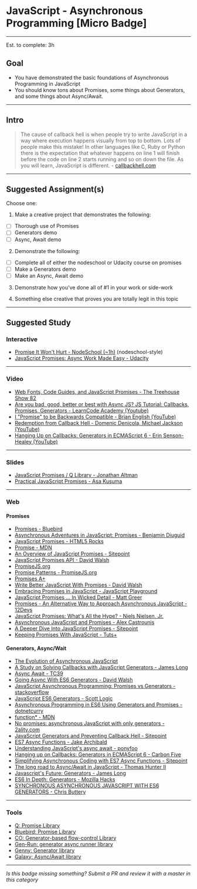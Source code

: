 # JavaScript - Asynchronous Programming  [Micro Badge]

-----

Est. to complete: 3h

## Goal
- You have demonstrated the basic foundations of Asynchronous Programming in JavaScript
- You should know tons about Promises, some things about Generators, and some things about Async/Await.


-----

## Intro

> The cause of callback hell is when people try to write JavaScript in a way where execution happens visually from top to bottom. Lots of people make this mistake! In other languages like C, Ruby or Python there is the expectation that whatever happens on line 1 will finish before the code on line 2 starts running and so on down the file. As you will learn, JavaScript is different. - [callbackhell.com](http://callbackhell.com/)


-----


## Suggested Assignment(s)

Choose one:

1) Make a creative project that demonstrates the following:
- [ ] Thorough use of Promises
- [ ] Generators demo
- [ ] Async, Await demo

2) Demonstrate the following:
- [ ] Complete all of either the nodeschool or Udacity course on promises
- [ ] Make a Generators demo
- [ ] Make an Async, Await demo

3) Demonstrate how you've done all of #1 in your work or side-work

4) Something else creative that proves you are totally legit in this topic


-----


## Suggested Study

### Interactive

- [Promise It Won't Hurt - NodeSchool (~1h)](https://github.com/stevekane/promise-it-wont-hurt) (nodeschool-style)
- [JavaScript Promises: Async Work Made Easy - Udacity](https://www.udacity.com/course/javascript-promises--ud898)


-----


### Video

- [Web Fonts, Code Guides, and JavaScript Promises - The Treehouse Show 82](http://blog.teamtreehouse.com/web-fonts-code-guides-javascript-promises-treehouse-show-82)
- [Are you bad, good, better or best with Async JS? JS Tutorial: Callbacks, Promises, Generators - LearnCode Academy (Youtube)](https://www.youtube.com/watch?v=obaSQBBWZLk)
- [I "Promise" to be Backwards Compatible - Brian English (YouTube)](https://www.youtube.com/watch?v=LAJIQWp60QY)
- [Redemption from Callback Hell - Domenic Denicola, Michael Jackson (YouTube)](https://www.youtube.com/watch?v=hf1T_AONQJU)
- [Hanging Up on Callbacks: Generators in ECMAScript 6 - Erin Senson-Healey (YouTube)](https://www.youtube.com/watch?v=s-BwEk-Y4kg)


-----


### Slides

- [JavaScript Promises / Q Library - Jonathan Altman](http://www.slideshare.net/async_io/javascript-promisesq-library-17206726)
- [Practical JavaScript Promises - Asa Kusuma](http://www.slideshare.net/asakusuma/practical-javascript-promises)


-----


### Web

#### Promises

- [Promises - Bluebird](http://bluebirdjs.com/docs/why-promises.html)
- [Asynchronous Adventures in JavaScript: Promises - Benjamin Diuguid](https://medium.com/@BenDiuguid/asynchronous-adventures-in-javascript-promises-1e0da27a3b4#.cuetgl7ew)
- [JavaScript Promises - HTML5 Rocks](http://www.html5rocks.com/en/tutorials/es6/promises/)
- [Promise - MDN](https://developer.mozilla.org/en-US/docs/Web/JavaScript/Reference/Global_Objects/Promise)
- [An Overview of JavaScript Promises - Sitepoint](http://www.sitepoint.com/overview-javascript-promises/)
- [JavaScript Promises API - David Walsh](https://davidwalsh.name/promises)
- [PromiseJS.org](https://www.promisejs.org/)
- [Promise Patterns - PromiseJS.org](https://www.promisejs.org/patterns/)
- [Promises A+](https://promisesaplus.com/)
- [Write Better JavaScript With Promises - David Walsh](https://davidwalsh.name/write-javascript-promises)
- [Embracing Promises in JavaScript - JavaScript Playground](http://javascriptplayground.com/blog/2015/02/promises)
- [JavaScript Promises ... In Wicked Detail - Matt Greer](http://www.mattgreer.org/articles/promises-in-wicked-detail/)
- [Promises - An Alternative Way to Approach Asynchronous JavaScript - 12Devs](http://12devs.co.uk/articles/promises-an-alternative-way-to-approach-asynchronous-javascript/)
- [JavaScript Promises: What's All the Hype? - Niels Nielsen, Jr.](https://www.linkedin.com/pulse/javascript-promises-whats-all-hype-niels-nielsen-jr-?articleId=8190554110217562472#comments-8190554110217562472&trk=sushi_topic_posts)
- [Asynchronous JavaScript and Promises - Alex Castrounis](http://www.innoarchitech.com/asynchronous-javascript-promises/?utm_source=linkedin&utm_medium=post&utm_content=originallink&utm_campaign=republish)
- [A Deeper Dive Into JavaScript Promises - Sitepoint](http://www.sitepoint.com/deeper-dive-javascript-promises/)
- [Keeping Promises With JavaScript - Tuts+](http://code.tutsplus.com/tutorials/keeping-promises-with-javascript--cms-25056)

#### Generators, Async/Wait

- [The Evolution of Asynchronous JavaScript](https://blog.risingstack.com/asynchronous-javascript/)
- [A Study on Solving Callbacks with JavaScript Generators - James Long](http://jlongster.com/A-Study-on-Solving-Callbacks-with-JavaScript-Generators)
- [Async Await - TC39](https://tc39.github.io/ecmascript-asyncawait/)
- [Going Async With ES6 Generators - David Walsh](https://davidwalsh.name/async-generators)
- [JavaScript Asynchronous Programming: Promises vs Generators - stackoverflow](http://stackoverflow.com/questions/28031289/javascript-asynchronous-programming-promises-vs-generators)
- [JavaScript ES6 Generators - Scott Logic](http://blog.scottlogic.com/2015/02/02/generators.html)
- [Asynchronous Programming in ES6 Using Generators and Promises - dotnetcurry](http://www.dotnetcurry.com/javascript/1131/ecmascript6-async-using-generators-promises)
- [function* - MDN](https://developer.mozilla.org/en-US/docs/Web/JavaScript/Reference/Statements/function*)
- [No promises: asynchronous JavaScript with only generators - 2ality.com](http://www.2ality.com/2015/03/no-promises.html)
- [JavaScript Generators and Preventing Callback Hell - Sitepoint](http://www.sitepoint.com/javascript-generators-preventing-callback-hell/)
- [ES7 Async Functions - Jake Archibald](https://jakearchibald.com/2014/es7-async-functions/)
- [Understanding JavaScript's async await - ponyfoo](https://ponyfoo.com/articles/understanding-javascript-async-await)
- [Hanging up on Callbacks: Generators in ECMAScript 6 - Carbon Five](http://blog.carbonfive.com/2013/12/01/hanging-up-on-callbacks-generators-in-ecmascript-6/)
- [Simplifying Asynchronous Coding with ES7 Async Functions - Sitepoint](http://www.sitepoint.com/simplifying-asynchronous-coding-es7-async-functions/)
- [The long road to Async/Await in JavaScript - Thomas Hunter II](https://thomashunter.name/blog/the-long-road-to-asyncawait-in-javascript/)
- [Javascript's Future: Generators - James Long](http://jlongster.com/Javascript-s-Future--Generators)
- [ES6 In Depth: Generators - Mozilla Hacks](https://hacks.mozilla.org/2015/05/es6-in-depth-generators/)
- [SYNCHRONOUS ASYNCHRONOUS JAVASCRIPT WITH ES6 GENERATORS - Chris Buttery](http://chrisbuttery.com/articles/synchronous-asynchronous-javascript-with-es6-generators/)


-----


### Tools

- [Q: Promise Library](https://github.com/kriskowal/q)
- [Bluebird: Promise Library](http://bluebirdjs.com/docs/getting-started.html)
- [CO: Generator-based flow-control Library](https://github.com/tj/co)
- [Gen-Run: generator async runner library](https://github.com/creationix/gen-run)
- [Genny: Generator library](https://github.com/spion/genny)
- [Galaxy: Async/Await library](https://github.com/bjouhier/galaxy)

-----

  *Is this badge missing something? Submit a PR and review it with a master in this category*
